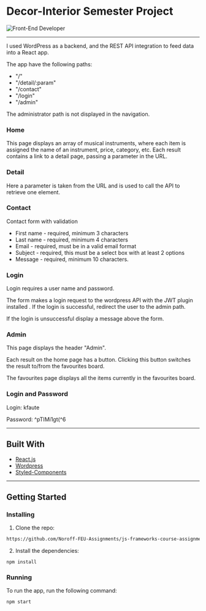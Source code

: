 # Decor-Interior Semester Project


 ![Front-End Developer](https://github.com/Noroff-FEU-Assignments/js-frameworks-course-assignment-lukasznoroff/blob/main/javaScript-frameworks-ca.png)


---

I used WordPress as a backend, and the REST API integration to feed data into a React app.

The app have the following paths:

-   "/"
-   "/detail/:param"
-   "/contact"
-   "/login"
-   "/admin"

The administrator path is not displayed in the navigation.



### Home

This page displays an array of musical instruments, where each item is assigned the name of an instrument, price, category, etc.
Each result contains a link to a detail page, passing a parameter in the URL.

<!-- Find an API that returns at least:

-   an array of items
-   a single item retrieved by a parameter (id, name, slug, etc) -->

<!-- If you are using Next you can also hard-code json and return it from API routes created in `pages/api/*`.

You can use your own Wordpress or Strapi or any other API that you have created for these calls but it must be publically hosted - it must not be running on your localhost.

Display at least 2 properties from each result. -->

<!-- Each result should link to the detail page, passing a parameter in the URL. -->

### Detail

Here a parameter is taken from the URL and is used to call the API to retrieve one element.

<!-- Retrieve the parameter from the URL and use it in an API call to fetch one item.

Display at least 3 properties from the item. -->

### Contact

Contact form with validation

<!-- Create a form with the following inputs and validation: -->

-   First name - required, minimum 3 characters
-   Last name - required, minimum 4 characters
-   Email - required, must be in a valid email format
-   Subject - required, this must be a select box with at least 2 options
-   Message - required, minimum 10 characters.

### Login

Login requires a user name and password.

<!-- Create a form with username/email and password fields. The inputs should have the necessary validation for a login form (not a registration form). -->

<!-- The form should make a login request to either a Wordpress API with the JWT plugin installed or a Strapi API. If the login is successful redirect the user to the admin route. -->
The form makes a login request to the wordpress API with the JWT plugin installed . If the login is successful, redirect the user to the admin path.

If the login is unsuccessful display a message above the form.

### Admin

<!-- This page will simply display an "Admin" heading. -->
This page displays the header "Admin".


Each result on the home page has a button. Clicking this button switches the result to/from the favourites board.

The favourites page displays all the items currently in the favourites board.

### Login and Password
Login: kfaute

Password: ^pTIMi1gt(^6

<!-- ## Level 2

Add a favourite button/icon component to each result on your home page. Clicking this button will toggle the result in/out of a favourites array.

Add a "/favourites" path to your routes. This page will display all the items currently in the favourites array. -->

---
## Built With

- [React.js](https://reactjs.org/)
- [Wordpress](https://wordpress.org/)
- [Styled-Components](https://styled-components.com/)

---
## Getting Started

### Installing

1. Clone the repo:

```bash
https://github.com/Noroff-FEU-Assignments/js-frameworks-course-assignment-lukasznoroff
```

2. Install the dependencies:

```
npm install
```

### Running


To run the app, run the following command:

```bash
npm start
```

<!-- ## Goal
To create an e-commerce website that has both customer-facing and admin sections. Both sections should be responsive and the website will be populated by a Strapi API supplied by Noroff.

## Brief
You are to build an e-commerce website. You can choose the theme of your website. It should follow the site architecture described below.

Design your website using your favourite tool. You will need to find a suitable logo. If you decide to create a logo yourself, do not spend too much time on it.

You must apply all that you have learned in your studies so far. The site must have a good user experience and UI design, following today’s trends and design patterns.

Build a frontend with home, product list, product detail and cart pages.

Build admin pages to create, update and delete products.

The website must be responsive on all devices.

Building a checkout and payment system is not a part of the project.

Level 1 is required.

Level 2 is optional.

## Home page
The home page must include:

A hero banner with an image that is uploaded to Strapi. You can find this in the Home single type in the provided Strapi project.
A list of featured products. On Strapi products can be marked as ‘featured’. When a product is marked as ‘featured’ it should be displayed on the homepage. You can find the products in the Products collection type.
Products page
The products page must include:

A list of all products added to Strapi. Each product must display its title, price and image. The product should link to its products detail page.
A search text box. When searching (filtering), only the products that include the searched text in their title or description should be listed.
Product details page
This page is reached by a user clicking on a product on the product list page. The product details page must include:

title
description
image
price
an add to cart button. This will toggle the product in and out of a cart array stored in local storage.
Cart/Basket page
The cart/basket page must display a list of all products added to the cart. Load the items that have been added to local storage and display them on the page. If the cart is empty display a message indicating this.

Each product in the cart must display:

title
price
a link to the product view page
image
After the list of products, display the total price of all the products in the cart.

Note: the cart page is not a checkout page. No payments or user details are required to be taken.

## Admin section
The admin section (apart from the log in form) must only be accessible to logged in admin users and must include the following features.

## Login/Logout
Create an admin login form that allows administrator users to login. Use local storage to keep the user logged in.

When logged in, display a logout button in the layout that logs the user out. Logging out should not clear the cart.

## Add/edit products
Create form(s) that allow products to be added and edited. The form must allow the user to toggle whether a product is featured.

## Product images
For adding/editing product images use either of these 2 methods:

Use a file upload field to upload images to Strapi, or
Use a text input that allows a URL to be entered. This allows an image from an external URL to be used as the product image.
You can find the fields for each in Strapi. Use only one to display a product image. Delete existing product

Allow products to be deleted. Before a product is deleted you must display a confirmation dialog. The product should only be deleted if the user confirms.

## Level 2 (optional)
Create your own API for the site. You can use any backend stack (e.g. Strapi, Wordpress REST API, Firebase, etc) but it MUST be publicly hosted on a server.

The API must include all the functionality in the provided Strapi API and you can add any additional functionality.

It MUST be publicly hosted and accessible, you cannot submit a custom API with your frontend code.
 -->
